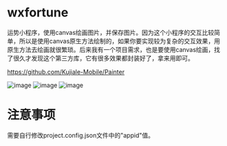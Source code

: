 # wxfortune
运势小程序，使用canvas绘画图片，并保存图片。因为这个小程序的交互比较简单，所以是使用canvas原生方法绘制的，如果你要实现较为复杂的交互效果，用原生方法去绘画就很繁琐。后来我有一个项目需求，也是要使用canvas绘画，找了很久才发现这个第三方库，它有很多效果都封装好了，拿来用即可。

https://github.com/Kujiale-Mobile/Painter

![image](https://github.com/panyefan/wxfortune/blob/master/screens/1.png)
![image](https://github.com/panyefan/wxfortune/blob/master/screens/2.png)
![image](https://github.com/panyefan/wxfortune/blob/master/screens/3.png)

# 注意事项
需要自行修改project.config.json文件中的"appid"值。
